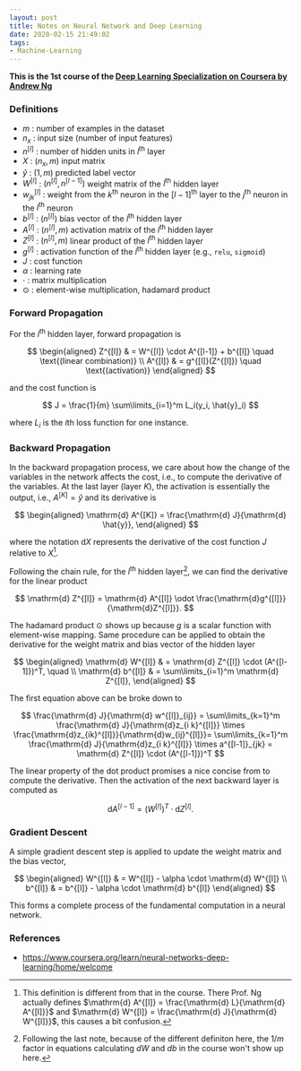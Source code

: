 ```yaml
---
layout: post
title: Notes on Neural Network and Deep Learning
date: 2020-02-15 21:49:02
tags:
- Machine-Learning
---
```


**This is the 1st course of the [Deep Learning Specialization on Coursera by Andrew Ng ](https://www.coursera.org/specializations/deep-learning#courses)**
<!-- more -->

### Definitions
* $m$ : number of examples in the dataset
* $n_x$ : input size (number of input features)
* $n^{[l]}$ : number of hidden units in $l^\text{th}$ layer
* $X$ : $(n_x, m)$ input matrix
* $\hat{y}$ : $(1, m)$ predicted label vector
* $W^{[l]}$ : $(n^{[l]}, n^{[l-1]})$ weight matrix of the $l^\text{th}$ hidden layer
* $w^{[l]}_{jk}$ : weight from the $k^\text{th}$ neuron in the $[l-1]^\text{th}$ layer to the $j^\text{th}$ neuron in the $l^\text{th}$ neuron
* $b^{[l]}$ :  $(n^{[l]})$ bias vector of the $l^\text{th}$ hidden layer
* $A^{[l]}$ : $(n^{[l]}, m)$ activation matrix of the $l^\text{th}$ hidden layer
* $Z^{[l]}$ : $(n^{[l]}, m)$ linear product of the $l^\text{th}$ hidden layer
* $g^{[l]}$ : activation function of the $l^\text{th}$ hidden layer (e.g., `relu`, `sigmoid`)
* $J$ : cost function
* $\alpha$ : learning rate
* $\cdot$ : matrix multiplication
* $\odot$ : element-wise multiplication, hadamard product

### Forward Propagation
For the $l^\text{th}$ hidden layer, forward propagation is

$$
\begin{aligned}
  Z^{[l]} & = W^{[l]} \cdot A^{[l-1]} + b^{[l]} \quad \text{(linear combination)} \\
  A^{[l]} & = g^{[l]}(Z^{[l]}) \quad \text{(activation)}
\end{aligned}
$$

and the cost function is

$$
J = \frac{1}{m} \sum\limits_{i=1}^m L_i(y_i, \hat{y}_i)
$$

where $L_i$ is the $i$th loss function for one instance.

### Backward Propagation
In the backward propagation process, we care about how the change of the variables in the network affects the cost, i.e., to compute the derivative of the variables. At the last layer (layer $K$), the activation is essentially the output, i.e., $A^{[K]} = \hat{y}$ and its derivative is

$$
\begin{aligned}
  \mathrm{d} A^{[K]} = \frac{\mathrm{d} J}{\mathrm{d} \hat{y}},
  \end{aligned}
$$

where the notation $\mathrm{d} X$ represents the derivative of the cost function $J$ relative to $X$[^1].

Following the chain rule, for the $l^\text{th}$ hidden layer[^2], we can find the derivative for the linear product

$$
\mathrm{d} Z^{[l]} = \mathrm{d} A^{[l]} \odot \frac{\mathrm{d}g^{[l]}}{\mathrm{d}Z^{[l]}}.
$$

The hadamard product $\odot$ shows up because $g$ is a scalar function with element-wise mapping. Same procedure can be applied to obtain the derivative for the weight matrix and bias vector of the hidden layer

$$
\begin{aligned}
\mathrm{d} W^{[l]} & = \mathrm{d} Z^{[l]} \cdot (A^{[l-1]})^T, \quad \\
\mathrm{d} b^{[l]} & = \sum\limits_{i=1}^m \mathrm{d} Z^{[l]},
\end{aligned}
$$

The first equation above can be broke down to 

$$
\frac{\mathrm{d} J}{\mathrm{d} w^{[l]}_{ij}} = \sum\limits_{k=1}^m \frac{\mathrm{d} J}{\mathrm{d}z_{i k}^{[l]}} \times \frac{\mathrm{d}z_{ik}^{[l]}}{\mathrm{d}w_{ij}^{[l]}}= \sum\limits_{k=1}^m \frac{\mathrm{d} J}{\mathrm{d}z_{i k}^{[l]}} \times a^{[l-1]}_{jk} = \mathrm{d} Z^{[l]} \cdot (A^{[l-1]})^T
$$

The linear property of the dot product promises a nice concise from to compute the derivative. Then the activation of the next backward layer is computed as

$$
\mathrm{d} A^{[l-1]} = (W^{[l]})^T \cdot \mathrm{d} Z^{[l]}.
$$

### Gradient Descent

A simple gradient descent step is applied to update the weight matrix and the bias vector,

$$
\begin{aligned}
W^{[l]} & = W^{[l]} - \alpha \cdot \mathrm{d} W^{[l]} \\
b^{[l]} & = b^{[l]} - \alpha \cdot \mathrm{d} b^{[l]}
\end{aligned}
$$

This forms a complete process of the fundamental computation in a neural network.

[^1]: This definition is different from that in the course. There Prof. Ng actually defines $\mathrm{d} A^{[l]} = \frac{\mathrm{d} L}{\mathrm{d} A^{[l]}}$ and $\mathrm{d} W^{[l]} = \frac{\mathrm{d} J}{\mathrm{d} W^{[l]}}$, this causes a bit confusion.
[^2]: Following the last note, because of the different definiton here, the $1/m$ factor in equations calculating $dW$ and $db$ in the course won't show up here.


### References
- https://www.coursera.org/learn/neural-networks-deep-learning/home/welcome